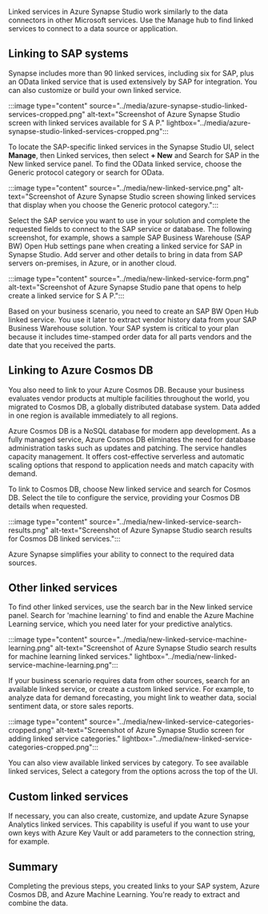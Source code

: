 Linked services in Azure Synapse Studio work similarly to the data connectors in other Microsoft services. Use the Manage hub to find linked services to connect to a data source or application.

## Linking to SAP systems

Synapse includes more than 90 linked services, including six for SAP, plus an OData linked service that is used extensively by SAP for integration. You can also customize or build your own linked service.

:::image type="content" source="../media/azure-synapse-studio-linked-services-cropped.png" alt-text="Screenshot of Azure Synapse Studio screen with linked services available for S A P." lightbox="../media/azure-synapse-studio-linked-services-cropped.png":::

To locate the SAP-specific linked services in the Synapse Studio UI, select **Manage**, then Linked services, then select **+ New** and Search for SAP in the New linked service panel. To find the OData linked service, choose the Generic protocol category or search for OData.

:::image type="content" source="../media/new-linked-service.png" alt-text="Screenshot of Azure Synapse Studio screen showing linked services that display when you choose the Generic protocol category.":::

Select the SAP service you want to use in your solution and complete the requested fields to connect to the SAP service or database. The following screenshot, for example, shows a sample SAP Business Warehouse (SAP BW) Open Hub settings pane when creating a linked service for SAP in Synapse Studio. Add server and other details to bring in data from SAP servers on-premises, in Azure, or in another cloud.

:::image type="content" source="../media/new-linked-service-form.png" alt-text="Screenshot of Azure Synapse Studio pane that opens to help create a linked service for S A P.":::

Based on your business scenario, you need to create an SAP BW Open Hub linked service. You use it later to extract vendor history data from your SAP Business Warehouse solution. Your SAP system is critical to your plan because it includes time-stamped order data for all parts vendors and the date that you received the parts.

## Linking to Azure Cosmos DB

You also need to link to your Azure Cosmos DB. Because your business evaluates vendor products at multiple facilities throughout the world, you migrated to Cosmos DB, a globally distributed database system. Data added in one region is available immediately to all regions.

Azure Cosmos DB is a NoSQL database for modern app development. As a fully managed service, Azure Cosmos DB eliminates the need for database administration tasks such as updates and patching. The service handles capacity management. It offers cost-effective serverless and automatic scaling options that respond to application needs and match capacity with demand.

To link to Cosmos DB, choose New linked service and search for Cosmos DB. Select the tile to configure the service, providing your Cosmos DB details when requested.

:::image type="content" source="../media/new-linked-service-search-results.png" alt-text="Screenshot of Azure Synapse Studio search results for Cosmos DB linked services.":::

Azure Synapse simplifies your ability to connect to the required data sources.

## Other linked services

To find other linked services, use the search bar in the New linked service panel. Search for 'machine learning' to find and enable the Azure Machine Learning service, which you need later for your predictive analytics.

:::image type="content" source="../media/new-linked-service-machine-learning.png" alt-text="Screenshot of Azure Synapse Studio search results for machine learning linked services." lightbox="../media/new-linked-service-machine-learning.png":::

If your business scenario requires data from other sources, search for an available linked service, or create a custom linked service. For example, to analyze data for demand forecasting, you might link to weather data, social sentiment data, or store sales reports.

:::image type="content" source="../media/new-linked-service-categories-cropped.png" alt-text="Screenshot of Azure Synapse Studio screen for adding linked service categories." lightbox="../media/new-linked-service-categories-cropped.png":::
  
You can also view available linked services by category. To see available linked services, Select a category from the options across the top of the UI.

## Custom linked services

If necessary, you can also create, customize, and update Azure Synapse Analytics linked services. This capability is useful if you want to use your own keys with Azure Key Vault or add parameters to the connection string, for example.

## Summary

Completing the previous steps, you created links to your SAP system, Azure Cosmos DB, and Azure Machine Learning. You're ready to extract and combine the data.
